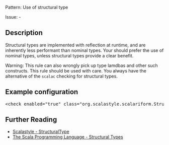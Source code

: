 Pattern: Use of structural type

Issue: -

## Description

Structural types are implemented with reflection at runtime, and are inherently less performant than nominal types. Your should prefer the use of nominal types, unless structural types provide a clear benefit.

Warning: This rule can also wrongly pick up type lamdbas and other such constructs. This rule should be used with care. You always have the alternative of the `scalac` checking for structural types.

## Example configuration
<pre>&lt;check enabled=&quot;true&quot; class=&quot;org.scalastyle.scalariform.StructuralTypeChecker&quot; level=&quot;warning&quot;/&gt;</pre>
<a name="org_scalastyle_scalariform_TodoCommentChecker" />

## Further Reading

* [Scalastyle - StructuralType](http://www.scalastyle.org/rules-1.0.0.html#org_scalastyle_scalariform_StructuralTypeChecker)
* [The Scala Programming Language - Structural Types](https://docs.scala-lang.org/style/types.html#structural-types)